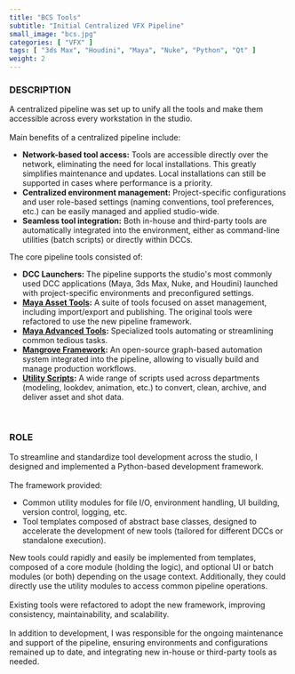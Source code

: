 ```yaml
---
title: "BCS Tools"
subtitle: "Initial Centralized VFX Pipeline"
small_image: "bcs.jpg"
categories: [ "VFX" ]
tags: [ "3ds Max", "Houdini", "Maya", "Nuke", "Python", "Qt" ]
weight: 2
---
```


<h3>DESCRIPTION</h3>
A centralized pipeline was set up to unify all the tools and make them accessible across every workstation in the studio.<br>
<br>
Main benefits of a centralized pipeline include:
<ul>
<li><b>Network-based tool access:</b> Tools are accessible directly over the network, eliminating the need for local installations. This greatly simplifies maintenance and updates. Local installations can still be supported in cases where performance is a priority.</li>
<li><b>Centralized environment management:</b> Project-specific configurations and user role-based settings (naming conventions, tool preferences, etc.) can be easily managed and applied studio-wide.</li>
<li><b>Seamless tool integration:</b> Both in-house and third-party tools are automatically integrated into the environment, either as command-line utilities (batch scripts) or directly within DCCs.</li>
</ul>

The core pipeline tools consisted of:
<ul>
<li><b>DCC Launchers:</b> The pipeline supports the studio's most commonly used DCC applications (Maya, 3ds Max, Nuke, and Houdini) launched with project-specific environments and preconfigured settings.</li>
<li><b><a href="/pro/badclay/maya_pipeline">Maya Asset Tools</a>:</b> A suite of tools focused on asset management, including import/export and publishing. The original tools were refactored to use the new pipeline framework.</li>
<li><b><a href="/pro/badclay/maya_tools">Maya Advanced Tools</a>:</b> Specialized tools automating or streamlining common tedious tasks.</li>
<li><b><a href="/pro/badclay/mangrove">Mangrove Framework</a>:</b> An open-source graph-based automation system integrated into the pipeline, allowing to visually build and manage production workflows.</li>
<li><b><a href="/pro/badclay/utilities">Utility Scripts</a>:</b> A wide range of scripts used across departments (modeling, lookdev, animation, etc.) to convert, clean, archive, and deliver asset and shot data.</li>
</ul>
<br>

<h3>ROLE</h3>
To streamline and standardize tool development across the studio, I designed and implemented a Python-based development framework.<br>
<br>
The framework provided:
<ul>
<li>Common utility modules for file I/O, environment handling, UI building, version control, logging, etc.</li>
<li>Tool templates composed of abstract base classes, designed to accelerate the development of new tools (tailored for different DCCs or standalone execution).</li>
</ul>

New tools could rapidly and easily be implemented from templates, composed of a core module (holding the logic), and optional UI or batch modules (or both) depending on the usage context.
Additionally, they could directly use the utility modules to access common pipeline operations.<br>
<br>
Existing tools were refactored to adopt the new framework, improving consistency, maintainability, and scalability.<br>
<br>
In addition to development, I was responsible for the ongoing maintenance and support of the pipeline, ensuring environments and configurations remained up to date, and integrating new in-house or third-party tools as needed.<br>
